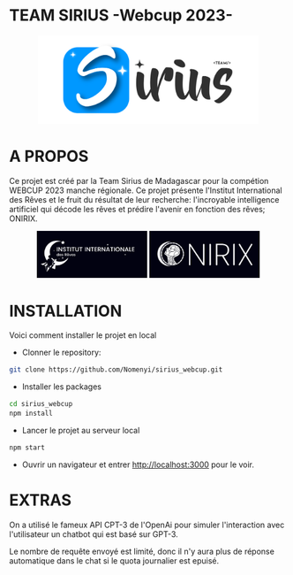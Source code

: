 # TEAM SIRIUS -Webcup 2023-
<p align="center"><img src="./src/assets/image/logo/sirius/SiriusTeam_Logo.png" width="400"></p>

# A PROPOS

Ce projet est créé par la Team Sirius de Madagascar pour la compétion WEBCUP 2023 manche régionale.
Ce projet présente l'Institut International des Rêves et le fruit du résultat de leur recherche: l'incroyable intelligence artificiel qui décode les rêves et prédire l'avenir en fonction des rêves; ONIRIX.

<p align="center">
    <img src="./src/assets/image/logo/IIR_Logo/IIR_Logo_Large.png" width="200">
    <img src="./src/assets/image/logo/Onirix_Logo/ONIRIX_Logo_Large_transparent.png" width="200">
</p>


# INSTALLATION

Voici comment installer le projet en local

- Clonner le repository:
```bash 
git clone https://github.com/Nomenyi/sirius_webcup.git
````

- Installer les packages
```bash
cd sirius_webcup
npm install
```

- Lancer le projet au serveur local
```bash
npm start
```

- Ouvrir un navigateur et entrer [http://localhost:3000](http://localhost:3000) pour le voir.

# EXTRAS
On a utilisé le fameux API CPT-3 de l'OpenAi pour simuler l'interaction avec l'utilisateur un chatbot qui est basé sur GPT-3.

Le nombre de requête envoyé est limité, donc il n'y aura plus de réponse automatique dans le chat si le quota journalier est epuisé.
